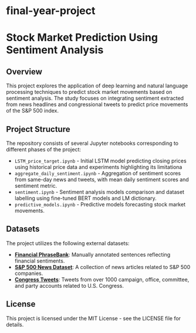 # final-year-project

# Stock Market Prediction Using Sentiment Analysis

## Overview
This project explores the application of deep learning and natural language processing techniques to predict stock market movements based on sentiment analysis. The study focuses on integrating sentiment extracted from news headlines and congressional tweets to predict price movements of the S&P 500 index.

## Project Structure
The repository consists of several Jupyter notebooks corresponding to different phases of the project:
- `LSTM_price_target.ipynb` - Initial LSTM model predicting closing prices using historical price data and experiments highlighting its limitationa
- `aggregate_daily_sentiment.ipynb` - Aggregation of sentiment scores from same-day news and tweets, with mean daily sentiment scores and sentiment metric.
- `sentiment.ipynb` - Sentiment analysis models comparison and dataset labelling using fine-tuned BERT models and LM dictionary.
- `predictive_models.ipynb` - Predictive models forecasting stock market movements.

## Datasets
The project utilizes the following external datasets:
- **[Financial PhraseBank](https://www.kaggle.com/datasets/ankurzing/sentiment-analysis-for-financial-news/data)**: Manually annotated sentences reflecting financial sentiments.
- **[S&P 500 News Dataset](https://github.com/pmoe7/Stock-Market-Data)**: A collection of news articles related to S&P 500 companies.
- **[Congress Tweets](https://github.com/alexlitel/congresstweets)**: Tweets from over 1000 campaign, office, committee, and party accounts related to U.S. Congress.

## License
This project is licensed under the MIT License - see the LICENSE file for details.
